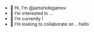 - 👋 Hi, I’m @jamshidegamov
- 👀 I’m interested in ...
- 🌱 I’m currently l
- 💞️ I’m looking to collaborate on ..
hello
<!---
jamshidegamov/jamshidegamov is a ✨ special ✨ repository because its `README.md` (this file) appears on your GitHub profile.
You can click the Preview link to take a look at your changes.
--->

